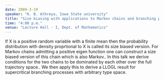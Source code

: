 ```yaml
---
date: 2009-3-19
speaker: "K. B. Athreya, Iowa State university"
title: "Size biasing with applications to Markov chains and branching processes."
time: "4:00 p.m." 
venue: "Lecture Hall - I, Dept. of Mathematics"
---
```

If X is a positive random variable with a finite mean then the probability distribution with density proprtional to X is called its size biased version. For Markov chains admitting a positive eigen function one can construct a size biased version of this chain which is also Markov.. In this talk we derive conditions for the two chains to be dominated by each other over the full trajectory space.. We then apply this to derive a LLOGL result for supercritical branching processes with arbitrary type space.
